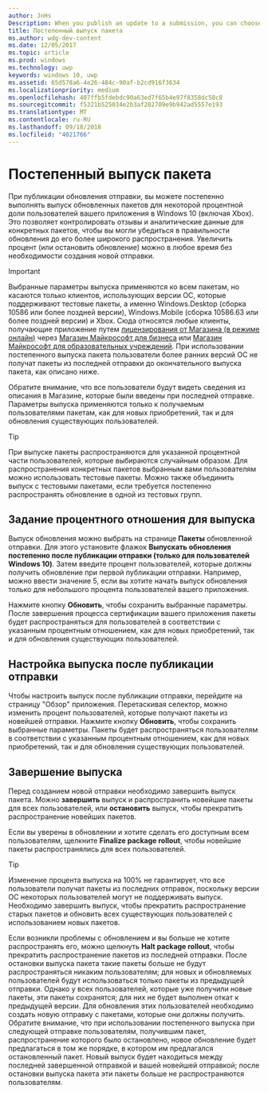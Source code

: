 ```yaml
---
author: JnHs
Description: When you publish an update to a submission, you can choose to gradually roll out the updated packages to a percentage of your app’s customers on Windows 10.
title: Постепенный выпуск пакета
ms.author: wdg-dev-content
ms.date: 12/05/2017
ms.topic: article
ms.prod: windows
ms.technology: uwp
keywords: windows 10, uwp
ms.assetid: 65d578a6-4e26-484c-90af-b2cd916f3634
ms.localizationpriority: medium
ms.openlocfilehash: 407ffb5fdebdc90a63ed7f65b4e97f8358dc58c8
ms.sourcegitcommit: f5321b525034e2b3af202709e9b942ad5557e193
ms.translationtype: MT
ms.contentlocale: ru-RU
ms.lasthandoff: 09/18/2018
ms.locfileid: "4021766"
---
```

# <a name="gradual-package-rollout"></a>Постепенный выпуск пакета

При публикации обновления отправки, вы можете постепенно выполнять выпуск обновленных пакетов для некоторой процентной доли пользователей вашего приложения в Windows 10 (включая Xbox). Это позволяет контролировать отзывы и аналитические данные для конкретных пакетов, чтобы вы могли убедиться в правильности обновления до его более широкого распространения. Увеличить процент (или остановить обновление) можно в любое время без необходимости создания новой отправки. 

> [!IMPORTANT]
> Выбранные параметры выпуска применяются ко всем пакетам, но касаются только клиентов, использующих версии ОС, которые поддерживают тестовые пакеты, а именно Windows.Desktop (сборка 10586 или более поздней версии), Windows.Mobile (сборка 10586.63 или более поздней версии) и Xbox. Сюда относятся любые клиенты, получающие приложение путем [лицензирования от Магазина (в режиме онлайн)](organizational-licensing.md) через [Магазин Майкрософт для бизнеса](https://businessstore.microsoft.com/store) или [Магазин Майкрософт для образовательных учреждений](https://educationstore.microsoft.com/store). При использовании постепенного выпуска пакета пользователи более ранних версий ОС не получат пакеты из последней отправки до окончательного выпуска пакета, как описано ниже.

Обратите внимание, что все пользователи будут видеть сведения из описания в Магазине, которые были введены при последней отправке. Параметры выпуска применяются только к получаемым пользователями пакетам, как для новых приобретений, так и для обновления существующих пользователей.

> [!TIP]
> При выпуске пакеты распространяются для указанной процентной части пользователей, которые выбираются случайным образом. Для распространения конкретных пакетов выбранным вами пользователям можно использовать тестовые пакеты. Можно также объединить выпуск с тестовыми пакетами, если требуется постепенно распространять обновление в одной из тестовых групп.


## <a name="setting-the-rollout-percentage"></a>Задание процентного отношения для выпуска

Выпуск обновления можно выбрать на странице **Пакеты** обновленной отправки. Для этого установите флажок **Выпускать обновления постепенно после публикации отправки (только для пользователей Windows 10)**. Затем введите процент пользователей, которые должны получить обновление при первой публикации отправки. Например, можно ввести значение 5, если вы хотите начать выпуск обновления только для небольшого процента пользователей вашего приложения.

Нажмите кнопку **Обновить**, чтобы сохранить выбранные параметры. После завершения процесса сертификации вашего приложения пакеты будет распространяться для пользователей в соответствии с указанным процентным отношением, как для новых приобретений, так и для обновления существующих пользователей.


## <a name="adjusting-the-rollout-after-the-submission-is-published"></a>Настройка выпуска после публикации отправки

Чтобы настроить выпуск после публикации отправки, перейдите на страницу "Обзор" приложения. Перетаскивая селектор, можно изменить процент пользователей, которые получают пакеты из новейшей отправки. Нажмите кнопку **Обновить**, чтобы сохранить выбранные параметры. Пакеты будет распространяться пользователям в соответствии с указанным процентным отношением, как для новых приобретений, так и для обновления существующих пользователей.


## <a name="completing-the-rollout"></a>Завершение выпуска

Перед созданием новой отправки необходимо завершить выпуск пакета. Можно **завершить** выпуск и распространить новейшие пакеты для всех пользователей, или **остановить** выпуск, чтобы прекратить распространение новейших пакетов.

Если вы уверены в обновлении и хотите сделать его доступным всем пользователям, щелкните **Finalize package rollout**, чтобы новейшие пакеты распространялись для всех пользователей.

> [!TIP]
> Изменение процента выпуска на 100% не гарантирует, что все пользователи получат пакеты из последних отправок, поскольку версии ОС некоторых пользователей могут не поддерживать выпуск. Необходимо завершить выпуск, чтобы прекратить распространение старых пакетов и обновить всех существующих пользователей с использованием новых пакетов.

Если возникли проблемы с обновлением и вы больше не хотите распространять его, можно щелкнуть **Halt package rollout**, чтобы прекратить распространение пакетов из последней отправки. После остановки выпуска пакета такие пакеты больше не будут распространяться никаким пользователям; для новых и обновляемых пользователей будут использоваться только пакеты из предыдущей отправки. Однако у всех пользователей, которые уже получили новые пакеты, эти пакеты сохранятся; для них не будет выполнен откат к предыдущей версии. Для обновления этих пользователей необходимо создать новую отправку с пакетами, которые они должны получить. Обратите внимание, что при использовании постепенного выпуска при следующей отправке пользователям, получившим пакет, распространение которого было остановлено, новое обновление будет предлагаться в том же порядке, в котором им предлагался остановленный пакет. Новый выпуск будет находиться между последней завершенной отправкой и вашей новейшей отправкой; после остановки выпуска пакета эти пакеты больше не распространяются пользователям.
